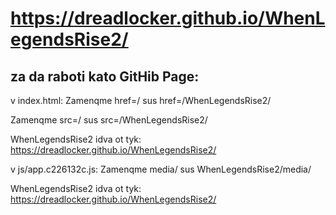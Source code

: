 # https://dreadlocker.github.io/WhenLegendsRise2/

## za da raboti kato GitHib Page:
v index.html:
Zamenqme
href=/
sus
href=/WhenLegendsRise2/

Zamenqme
src=/
sus
src=/WhenLegendsRise2/

WhenLegendsRise2 idva ot tyk:
https://dreadlocker.github.io/WhenLegendsRise2/


v js/app.c226132c.js:
Zamenqme
media/
sus
WhenLegendsRise2/media/

WhenLegendsRise2 idva ot tyk:
https://dreadlocker.github.io/WhenLegendsRise2/
